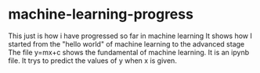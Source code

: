 # machine-learning-progress
This just is how i have progressed so far in machine learning 
It shows how I started from the "hello world" of machine learning to the advanced stage
The file y=mx+c shows the fundamental of machine learning. It is an ipynb file. It trys to predict the values of y when x is given. 
